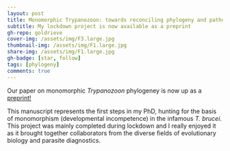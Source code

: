 ```yaml
---
layout: post
title: Monomorphic Trypanozoon: towards reconciling phylogeny and pathologies
subtitle: My lockdown project is now available as a preprint
gh-repo: goldrieve
cover-img: /assets/img/F3.large.jpg
thumbnail-img: /assets/img/F1.large.jpg
share-img: /assets/img/F1.large.jpg
gh-badge: [star, follow]
tags: [phylogeny]
comments: true
---
```

Our paper on monomorphic _Trypanozoon_ phylogeney is now up as a [preprint!](https://www.biorxiv.org/content/10.1101/2021.04.14.439642v1.full)

This manuscript represents the first steps in my PhD, hunting for the basis of monomorphism (developmental incompetence) in the infamous _T. brucei_. This project was mainly completed during lockdown and I really enjoyed it as it brought together collaborators from the diverse fields of evolutionary biology and parasite diagnostics.
